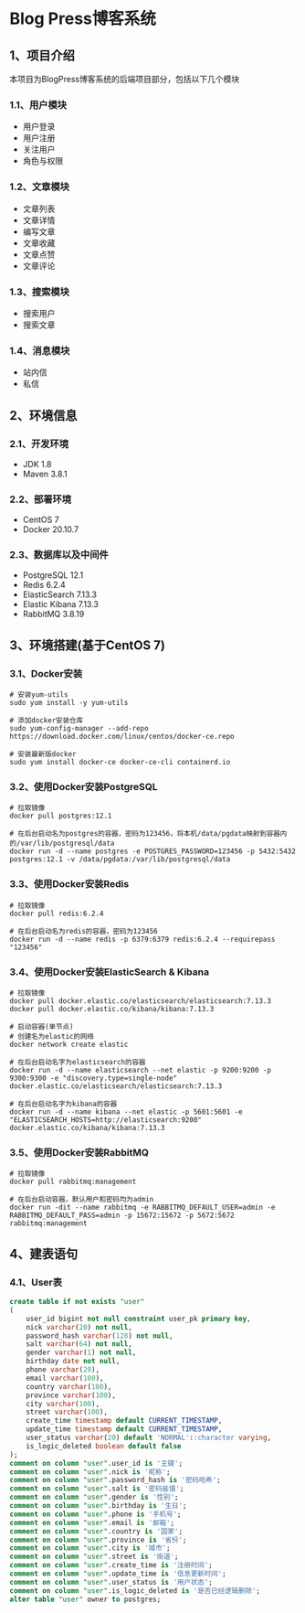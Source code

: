 # Blog Press博客系统

## 1、项目介绍
本项目为BlogPress博客系统的后端项目部分，包括以下几个模块

### 1.1、用户模块

- 用户登录
- 用户注册
- 关注用户
- 角色与权限

### 1.2、文章模块

- 文章列表
- 文章详情
- 编写文章
- 文章收藏
- 文章点赞
- 文章评论

### 1.3、搜索模块

- 搜索用户
- 搜索文章

### 1.4、消息模块

- 站内信
- 私信

## 2、环境信息

### 2.1、开发环境

- JDK 1.8
- Maven 3.8.1

### 2.2、部署环境

- CentOS 7
- Docker 20.10.7

### 2.3、数据库以及中间件

- PostgreSQL 12.1
- Redis 6.2.4
- ElasticSearch 7.13.3
- Elastic Kibana 7.13.3
- RabbitMQ 3.8.19

## 3、环境搭建(基于CentOS 7)

### 3.1、Docker安装

```
# 安装yum-utils
sudo yum install -y yum-utils

# 添加docker安装仓库
sudo yum-config-manager --add-repo https://download.docker.com/linux/centos/docker-ce.repo

# 安装最新版docker
sudo yum install docker-ce docker-ce-cli containerd.io
```

### 3.2、使用Docker安装PostgreSQL

```
# 拉取镜像
docker pull postgres:12.1

# 在后台启动名为postgres的容器，密码为123456，将本机/data/pgdata映射到容器内的/var/lib/postgresql/data
docker run -d --name postgres -e POSTGRES_PASSWORD=123456 -p 5432:5432 postgres:12.1 -v /data/pgdata:/var/lib/postgresql/data
```

### 3.3、使用Docker安装Redis

```
# 拉取镜像
docker pull redis:6.2.4

# 在后台启动名为redis的容器，密码为123456
docker run -d --name redis -p 6379:6379 redis:6.2.4 --requirepass "123456"
```

### 3.4、使用Docker安装ElasticSearch & Kibana

```
# 拉取镜像
docker pull docker.elastic.co/elasticsearch/elasticsearch:7.13.3
docker pull docker.elastic.co/kibana/kibana:7.13.3

# 启动容器(单节点)
# 创建名为elastic的网络
docker network create elastic

# 在后台启动名字为elasticsearch的容器
docker run -d --name elasticsearch --net elastic -p 9200:9200 -p 9300:9300 -e "discovery.type=single-node" docker.elastic.co/elasticsearch/elasticsearch:7.13.3

# 在后台启动名字为kibana的容器
docker run -d --name kibana --net elastic -p 5601:5601 -e "ELASTICSEARCH_HOSTS=http://elasticsearch:9200" docker.elastic.co/kibana/kibana:7.13.3
```

### 3.5、使用Docker安装RabbitMQ

```
# 拉取镜像
docker pull rabbitmq:management

# 在后台启动容器，默认用户和密码均为admin
docker run -dit --name rabbitmq -e RABBITMQ_DEFAULT_USER=admin -e RABBITMQ_DEFAULT_PASS=admin -p 15672:15672 -p 5672:5672 rabbitmq:management
```

## 4、建表语句

### 4.1、User表

```sql
create table if not exists "user"
(
	user_id bigint not null constraint user_pk primary key,
	nick varchar(20) not null,
	password_hash varchar(128) not null,
	salt varchar(64) not null,
	gender varchar(1) not null,
	birthday date not null,
	phone varchar(20),
	email varchar(100),
	country varchar(100),
	province varchar(100),
	city varchar(100),
	street varchar(100),
	create_time timestamp default CURRENT_TIMESTAMP,
	update_time timestamp default CURRENT_TIMESTAMP,
	user_status varchar(20) default 'NORMAL'::character varying,
	is_logic_deleted boolean default false
);
comment on column "user".user_id is '主键';
comment on column "user".nick is '昵称';
comment on column "user".password_hash is '密码哈希';
comment on column "user".salt is '密码盐值';
comment on column "user".gender is '性别';
comment on column "user".birthday is '生日';
comment on column "user".phone is '手机号';
comment on column "user".email is '邮箱';
comment on column "user".country is '国家';
comment on column "user".province is '省份';
comment on column "user".city is '城市';
comment on column "user".street is '街道';
comment on column "user".create_time is '注册时间';
comment on column "user".update_time is '信息更新时间';
comment on column "user".user_status is '用户状态';
comment on column "user".is_logic_deleted is '是否已经逻辑删除';
alter table "user" owner to postgres;
```

